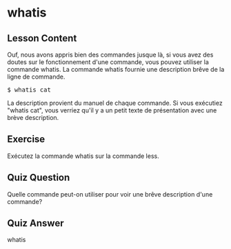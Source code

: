 # whatis

## Lesson Content

Ouf, nous avons appris bien des commandes jusque là, si vous avez des doutes sur le fonctionnement d'une commande, vous pouvez utiliser la commande whatis. La commande whatis fournie une description brêve de la ligne de commande. 

<pre>$ whatis cat</pre>

La description provient du manuel de chaque commande. Si vous exécutiez "whatis cat", vous verriez qu'il y a un petit texte de présentation avec une brève description.

## Exercise

Exécutez la commande whatis sur la commande less.

## Quiz Question

Quelle commande peut-on utiliser pour voir une brêve description d'une commande?

## Quiz Answer

whatis